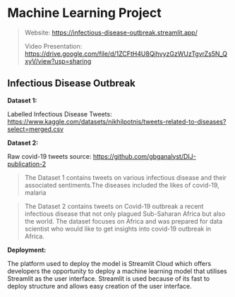 # Machine Learning Project
> Website: https://infectious-disease-outbreak.streamlit.app/
> 
> Video Presentation: https://drive.google.com/file/d/1ZCFtH4U8QjhvyzGzWUzTgvrZs5N_QxyV/view?usp=sharing
> 
## Infectious Disease Outbreak
**Dataset 1:**

Labelled Infectious Disease Tweets: https://www.kaggle.com/datasets/nikhilpotnis/tweets-related-to-diseases?select=merged.csv

**Dataset 2:**

Raw covid-19 tweets source: https://github.com/gbganalyst/DIJ-publication-2

> The Dataset 1 contains tweets on various infectious disease and their associated sentiments.The diseases included the likes of covid-19, malaria

> The Dataset 2 contains tweets on Covid-19 outbreak a recent infectious disease that not only plagued Sub-Saharan Africa but also the world. The dataset focuses on Africa and was prepared for data scientist who would like to get insights into covid-19 outbreak in Africa.

**Deployment:**

The platform used to deploy the model is Streamlit Cloud which offers developers the opportunity to deploy a machine learning model that utilises Streamlit as the user interface. Streamlit is used because of its fast to deploy structure and allows easy creation of the user interface.
